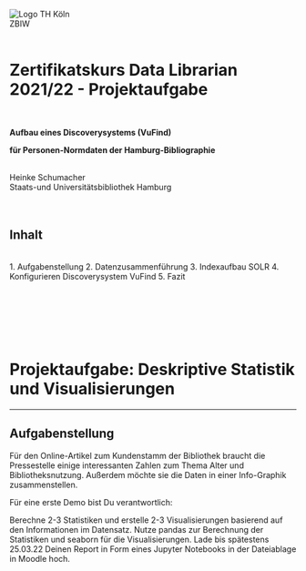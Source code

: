 ![Logo TH Köln](images/)<br/>
ZBIW
<br/><br/>
# Zertifikatskurs Data Librarian 2021/22 - Projektaufgabe
<br/>

**Aufbau eines Discoverysystems (VuFind)**<br/>

**für Personen-Normdaten der Hamburg-Bibliographie**<br/><br/>

Heinke Schumacher<br/>
Staats-und Universitätsbibliothek Hamburg
<br/><br/><br/>

## Inhalt
<br/>
1. Aufgabenstellung
2. Datenzusammenführung
3. Indexaufbau SOLR
4. Konfigurieren Discoverysystem VuFind
5. Fazit

























<br/><br/><br/><br/><br/>






# Projektaufgabe: Deskriptive Statistik und Visualisierungen
***
## Aufgabenstellung
Für den Online-Artikel zum Kundenstamm der Bibliothek braucht die Pressestelle einige interessanten Zahlen zum Thema Alter und Bibliotheksnutzung. Außerdem möchte sie die Daten in einer Info-Graphik zusammenstellen.

Für eine erste Demo bist Du verantwortlich:

Berechne 2-3 Statistiken und erstelle 2-3 Visualisierungen basierend auf den Informationen im Datensatz.
Nutze pandas zur Berechnung der Statistiken und seaborn für die Visualisierungen.
Lade bis spätestens 25.03.22 Deinen Report in Form eines Jupyter Notebooks in der Dateiablage in Moodle hoch.

